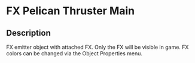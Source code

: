 # FX Pelican Thruster Main

## Description

FX emitter object with attached FX. Only the FX will be visible in game. FX colors can be changed via the Object Properties menu.
